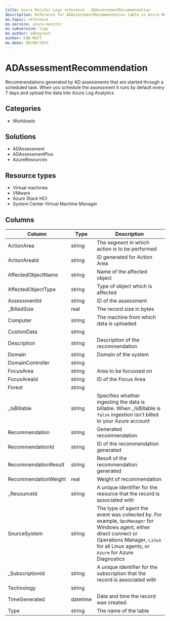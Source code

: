 ```yaml
---
title: Azure Monitor Logs reference - ADAssessmentRecommendation
description: Reference for ADAssessmentRecommendation table in Azure Monitor Logs.
ms.topic: reference
ms.service: azure-monitor
ms.subservice: logs
ms.author: edbaynash
author: EdB-MSFT
ms.date: 08/09/2023
---
```


# ADAssessmentRecommendation

Recommendations generated by AD assessments that are started through a scheduled task. When you schedule the assessment it runs by default every 7 days and upload the data into Azure Log Analytics

## Categories

- Workloads
## Solutions

- ADAssessment
- ADAssessmentPlus
- AzureResources
## Resource types

- Virtual machines
- VMware
- Azure Stack HCI
- System Center Virtual Machine Manager




## Columns

| Column | Type | Description |
|---|---|---|
| ActionArea | string | The segment in which action is to be performed |
| ActionAreaId | string | ID generated for Action Area |
| AffectedObjectName | string | Name of the affected object |
| AffectedObjectType | string | Type of object which is affected |
| AssessmentId | string | ID of the assessment |
| _BilledSize | real | The record size in bytes |
| Computer | string | The machine from which data is uploaded |
| CustomData | string |   |
| Description | string | Description of the recommendation |
| Domain | string | Domain of the system |
| DomainController | string |   |
| FocusArea | string | Area to be focussed on |
| FocusAreaId | string | ID of the Focus Area |
| Forest | string |   |
| _IsBillable | string | Specifies whether ingesting the data is billable. When _IsBillable is `false` ingestion isn't billed to your Azure account |
| Recommendation | string | Generated recommendation |
| RecommendationId | string | ID of the recommendation generated |
| RecommendationResult | string | Result of the recommendation generated |
| RecommendationWeight | real | Weight of recommendation |
| _ResourceId | string | A unique identifier for the resource that the record is associated with |
| SourceSystem | string | The type of agent the event was collected by. For example, `OpsManager` for Windows agent, either direct connect or Operations Manager, `Linux` for all Linux agents, or `Azure` for Azure Diagnostics |
| _SubscriptionId | string | A unique identifier for the subscription that the record is associated with |
| Technology | string |   |
| TimeGenerated | datetime | Date and time the record was created. |
| Type | string | The name of the table |

